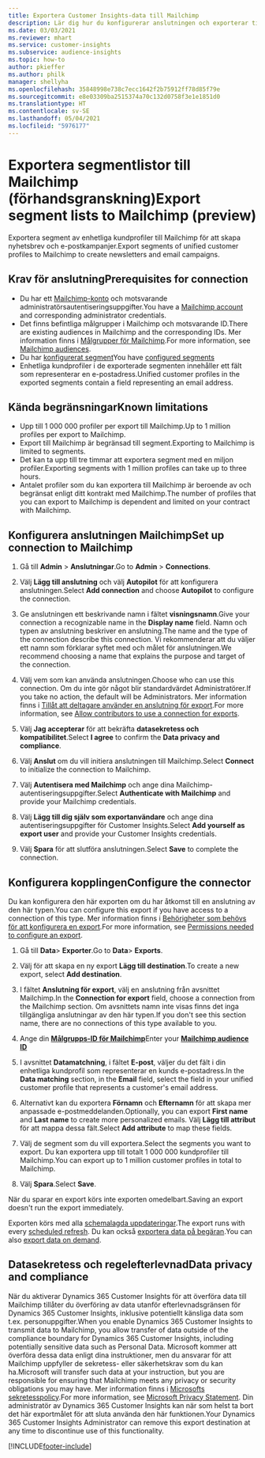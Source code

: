 ```yaml
---
title: Exportera Customer Insights-data till Mailchimp
description: Lär dig hur du konfigurerar anslutningen och exporterar till Mailchimp.
ms.date: 03/03/2021
ms.reviewer: mhart
ms.service: customer-insights
ms.subservice: audience-insights
ms.topic: how-to
author: pkieffer
ms.author: philk
manager: shellyha
ms.openlocfilehash: 35848998e738c7ecc1642f2b75912ff78d85f79e
ms.sourcegitcommit: e8e03309ba2515374a70c132d0758f3e1e1851d0
ms.translationtype: HT
ms.contentlocale: sv-SE
ms.lasthandoff: 05/04/2021
ms.locfileid: "5976177"
---
```

# <a name="export-segment-lists-to-mailchimp-preview"></a><span data-ttu-id="ba03f-103">Exportera segmentlistor till Mailchimp (förhandsgranskning)</span><span class="sxs-lookup"><span data-stu-id="ba03f-103">Export segment lists to Mailchimp (preview)</span></span>

<span data-ttu-id="ba03f-104">Exportera segment av enhetliga kundprofiler till Mailchimp för att skapa nyhetsbrev och e-postkampanjer.</span><span class="sxs-lookup"><span data-stu-id="ba03f-104">Export segments of unified customer profiles to Mailchimp to create newsletters and email campaigns.</span></span>

## <a name="prerequisites-for-connection"></a><span data-ttu-id="ba03f-105">Krav för anslutning</span><span class="sxs-lookup"><span data-stu-id="ba03f-105">Prerequisites for connection</span></span>

-   <span data-ttu-id="ba03f-106">Du har ett [Mailchimp-konto](https://mailchimp.com/) och motsvarande administratörsautentiseringsuppgifter.</span><span class="sxs-lookup"><span data-stu-id="ba03f-106">You have a [Mailchimp account](https://mailchimp.com/) and corresponding administrator credentials.</span></span>
-   <span data-ttu-id="ba03f-107">Det finns befintliga målgrupper i Mailchimp och motsvarande ID.</span><span class="sxs-lookup"><span data-stu-id="ba03f-107">There are existing audiences in Mailchimp and the corresponding IDs.</span></span> <span data-ttu-id="ba03f-108">Mer information finns i [Målgrupper för Mailchimp](https://mailchimp.com/help/create-audience/).</span><span class="sxs-lookup"><span data-stu-id="ba03f-108">For more information, see [Mailchimp audiences](https://mailchimp.com/help/create-audience/).</span></span>
-   <span data-ttu-id="ba03f-109">Du har [konfigurerat segment](segments.md)</span><span class="sxs-lookup"><span data-stu-id="ba03f-109">You have [configured segments](segments.md)</span></span>
-   <span data-ttu-id="ba03f-110">Enhetliga kundprofiler i de exporterade segmenten innehåller ett fält som representerar en e-postadress.</span><span class="sxs-lookup"><span data-stu-id="ba03f-110">Unified customer profiles in the exported segments contain a field representing an email address.</span></span>

## <a name="known-limitations"></a><span data-ttu-id="ba03f-111">Kända begränsningar</span><span class="sxs-lookup"><span data-stu-id="ba03f-111">Known limitations</span></span>

- <span data-ttu-id="ba03f-112">Upp till 1 000 000 profiler per export till Mailchimp.</span><span class="sxs-lookup"><span data-stu-id="ba03f-112">Up to 1 million profiles per export to Mailchimp.</span></span>
- <span data-ttu-id="ba03f-113">Export till Mailchimp är begränsad till segment.</span><span class="sxs-lookup"><span data-stu-id="ba03f-113">Exporting to Mailchimp is limited to segments.</span></span>
- <span data-ttu-id="ba03f-114">Det kan ta upp till tre timmar att exportera segment med en miljon profiler.</span><span class="sxs-lookup"><span data-stu-id="ba03f-114">Exporting segments with 1 million profiles can take up to three hours.</span></span> 
- <span data-ttu-id="ba03f-115">Antalet profiler som du kan exportera till Mailchimp är beroende av och begränsat enligt ditt kontrakt med Mailchimp.</span><span class="sxs-lookup"><span data-stu-id="ba03f-115">The number of profiles that you can export to Mailchimp is dependent and limited on your contract with Mailchimp.</span></span>

## <a name="set-up-connection-to-mailchimp"></a><span data-ttu-id="ba03f-116">Konfigurera anslutningen Mailchimp</span><span class="sxs-lookup"><span data-stu-id="ba03f-116">Set up connection to Mailchimp</span></span>

1. <span data-ttu-id="ba03f-117">Gå till **Admin** > **Anslutningar**.</span><span class="sxs-lookup"><span data-stu-id="ba03f-117">Go to **Admin** > **Connections**.</span></span>

1. <span data-ttu-id="ba03f-118">Välj **Lägg till anslutning** och välj **Autopilot** för att konfigurera anslutningen.</span><span class="sxs-lookup"><span data-stu-id="ba03f-118">Select **Add connection** and choose **Autopilot** to configure the connection.</span></span>

1. <span data-ttu-id="ba03f-119">Ge anslutningen ett beskrivande namn i fältet **visningsnamn**.</span><span class="sxs-lookup"><span data-stu-id="ba03f-119">Give your connection a recognizable name in the **Display name** field.</span></span> <span data-ttu-id="ba03f-120">Namn och typen av anslutning beskriver en anslutning.</span><span class="sxs-lookup"><span data-stu-id="ba03f-120">The name and the type of the connection describe this connection.</span></span> <span data-ttu-id="ba03f-121">Vi rekommenderar att du väljer ett namn som förklarar syftet med och målet för anslutningen.</span><span class="sxs-lookup"><span data-stu-id="ba03f-121">We recommend choosing a name that explains the purpose and target of the connection.</span></span>

1. <span data-ttu-id="ba03f-122">Välj vem som kan använda anslutningen.</span><span class="sxs-lookup"><span data-stu-id="ba03f-122">Choose who can use this connection.</span></span> <span data-ttu-id="ba03f-123">Om du inte gör något blir standardvärdet Administratörer.</span><span class="sxs-lookup"><span data-stu-id="ba03f-123">If you take no action, the default will be Administrators.</span></span> <span data-ttu-id="ba03f-124">Mer information finns i [Tillåt att deltagare använder en anslutning för export](connections.md#allow-contributors-to-use-a-connection-for-exports).</span><span class="sxs-lookup"><span data-stu-id="ba03f-124">For more information, see [Allow contributors to use a connection for exports](connections.md#allow-contributors-to-use-a-connection-for-exports).</span></span>

1. <span data-ttu-id="ba03f-125">Välj **Jag accepterar** för att bekräfta **datasekretess och kompatibilitet**.</span><span class="sxs-lookup"><span data-stu-id="ba03f-125">Select **I agree** to confirm the **Data privacy and compliance**.</span></span>

1. <span data-ttu-id="ba03f-126">Välj **Anslut** om du vill initiera anslutningen till Mailchimp.</span><span class="sxs-lookup"><span data-stu-id="ba03f-126">Select **Connect** to initialize the connection to Mailchimp.</span></span>

1. <span data-ttu-id="ba03f-127">Välj **Autentisera med Mailchimp** och ange dina Mailchimp-autentiseringsuppgifter.</span><span class="sxs-lookup"><span data-stu-id="ba03f-127">Select **Authenticate with Mailchimp** and provide your Mailchimp credentials.</span></span>

1. <span data-ttu-id="ba03f-128">Välj **Lägg till dig själv som exportanvändare** och ange dina autentiseringsuppgifter för Customer Insights.</span><span class="sxs-lookup"><span data-stu-id="ba03f-128">Select **Add yourself as export user** and provide your Customer Insights credentials.</span></span>

1. <span data-ttu-id="ba03f-129">Välj **Spara** för att slutföra anslutningen.</span><span class="sxs-lookup"><span data-stu-id="ba03f-129">Select **Save** to complete the connection.</span></span> 

## <a name="configure-the-connector"></a><span data-ttu-id="ba03f-130">Konfigurera kopplingen</span><span class="sxs-lookup"><span data-stu-id="ba03f-130">Configure the connector</span></span>

<span data-ttu-id="ba03f-131">Du kan konfigurera den här exporten om du har åtkomst till en anslutning av den här typen.</span><span class="sxs-lookup"><span data-stu-id="ba03f-131">You can configure this export if you have access to a connection of this type.</span></span> <span data-ttu-id="ba03f-132">Mer information finns i [Behörigheter som behövs för att konfigurera en export](export-destinations.md#set-up-a-new-export).</span><span class="sxs-lookup"><span data-stu-id="ba03f-132">For more information, see [Permissions needed to configure an export](export-destinations.md#set-up-a-new-export).</span></span>

1. <span data-ttu-id="ba03f-133">Gå till **Data**> **Exporter**.</span><span class="sxs-lookup"><span data-stu-id="ba03f-133">Go to **Data**> **Exports**.</span></span>

1. <span data-ttu-id="ba03f-134">Välj för att skapa en ny export **Lägg till destination**.</span><span class="sxs-lookup"><span data-stu-id="ba03f-134">To create a new export, select **Add destination**.</span></span>

1. <span data-ttu-id="ba03f-135">I fältet **Anslutning för export**, välj en anslutning från avsnittet Mailchimp.</span><span class="sxs-lookup"><span data-stu-id="ba03f-135">In the **Connection for export** field, choose a connection from the Mailchimp section.</span></span> <span data-ttu-id="ba03f-136">Om avsnittets namn inte visas finns det inga tillgängliga anslutningar av den här typen.</span><span class="sxs-lookup"><span data-stu-id="ba03f-136">If you don't see this section name, there are no connections of this type available to you.</span></span>

1. <span data-ttu-id="ba03f-137">Ange din **[Målgrupps-ID för Mailchimp](https://mailchimp.com/help/find-audience-id/)**</span><span class="sxs-lookup"><span data-stu-id="ba03f-137">Enter your **[Mailchimp audience ID](https://mailchimp.com/help/find-audience-id/)**</span></span>

3. <span data-ttu-id="ba03f-138">I avsnittet **Datamatchning**, i fältet **E-post**, väljer du det fält i din enhetliga kundprofil som representerar en kunds e-postadress.</span><span class="sxs-lookup"><span data-stu-id="ba03f-138">In the **Data matching** section, in the **Email** field, select the field in your unified customer profile that represents a customer's email address.</span></span> 

1. <span data-ttu-id="ba03f-139">Alternativt kan du exportera **Förnamn** och **Efternamn** för att skapa mer anpassade e-postmeddelanden.</span><span class="sxs-lookup"><span data-stu-id="ba03f-139">Optionally, you can export **First name** and **Last name** to create more personalized emails.</span></span> <span data-ttu-id="ba03f-140">Välj **Lägg till attribut** för att mappa dessa fält.</span><span class="sxs-lookup"><span data-stu-id="ba03f-140">Select **Add attribute** to map these fields.</span></span>

1. <span data-ttu-id="ba03f-141">Välj de segment som du vill exportera.</span><span class="sxs-lookup"><span data-stu-id="ba03f-141">Select the segments you want to export.</span></span> <span data-ttu-id="ba03f-142">Du kan exportera upp till totalt 1 000 000 kundprofiler till Mailchimp.</span><span class="sxs-lookup"><span data-stu-id="ba03f-142">You can export up to 1 million customer profiles in total to Mailchimp.</span></span>

1. <span data-ttu-id="ba03f-143">Välj **Spara**.</span><span class="sxs-lookup"><span data-stu-id="ba03f-143">Select **Save**.</span></span>

<span data-ttu-id="ba03f-144">När du sparar en export körs inte exporten omedelbart.</span><span class="sxs-lookup"><span data-stu-id="ba03f-144">Saving an export doesn't run the export immediately.</span></span>

<span data-ttu-id="ba03f-145">Exporten körs med alla [schemalagda uppdateringar](system.md#schedule-tab).</span><span class="sxs-lookup"><span data-stu-id="ba03f-145">The export runs with every [scheduled refresh](system.md#schedule-tab).</span></span> <span data-ttu-id="ba03f-146">Du kan också [exportera data på begäran](export-destinations.md#run-exports-on-demand).</span><span class="sxs-lookup"><span data-stu-id="ba03f-146">You can also [export data on demand](export-destinations.md#run-exports-on-demand).</span></span> 

## <a name="data-privacy-and-compliance"></a><span data-ttu-id="ba03f-147">Datasekretess och regelefterlevnad</span><span class="sxs-lookup"><span data-stu-id="ba03f-147">Data privacy and compliance</span></span>

<span data-ttu-id="ba03f-148">När du aktiverar Dynamics 365 Customer Insights för att överföra data till Mailchimp tillåter du överföring av data utanför efterlevnadsgränsen för Dynamics 365 Customer Insights, inklusive potentiellt känsliga data som t.ex. personuppgifter.</span><span class="sxs-lookup"><span data-stu-id="ba03f-148">When you enable Dynamics 365 Customer Insights to transmit data to Mailchimp, you allow transfer of data outside of the compliance boundary for Dynamics 365 Customer Insights, including potentially sensitive data such as Personal Data.</span></span> <span data-ttu-id="ba03f-149">Microsoft kommer att överföra dessa data enligt dina instruktioner, men du ansvarar för att Mailchimp uppfyller de sekretess- eller säkerhetskrav som du kan ha.</span><span class="sxs-lookup"><span data-stu-id="ba03f-149">Microsoft will transfer such data at your instruction, but you are responsible for ensuring that Mailchimp meets any privacy or security obligations you may have.</span></span> <span data-ttu-id="ba03f-150">Mer information finns i [Microsofts sekretesspolicy](https://go.microsoft.com/fwlink/?linkid=396732).</span><span class="sxs-lookup"><span data-stu-id="ba03f-150">For more information, see [Microsoft Privacy Statement](https://go.microsoft.com/fwlink/?linkid=396732).</span></span>
<span data-ttu-id="ba03f-151">Din administratör av Dynamics 365 Customer Insights kan när som helst ta bort det här exportmålet för att sluta använda den här funktionen.</span><span class="sxs-lookup"><span data-stu-id="ba03f-151">Your Dynamics 365 Customer Insights Administrator can remove this export destination at any time to discontinue use of this functionality.</span></span>

[!INCLUDE[footer-include](../includes/footer-banner.md)]
